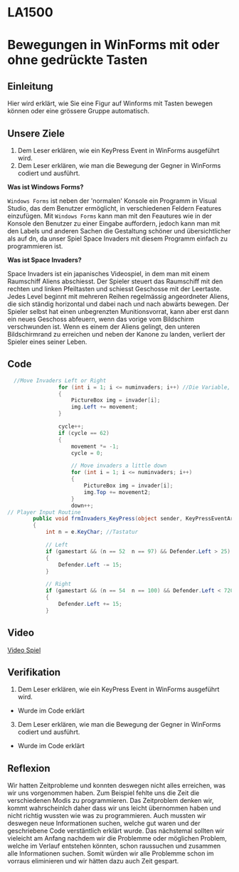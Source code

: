 # LA1500

# Bewegungen in WinForms mit oder ohne gedrückte Tasten

## Einleitung
Hier wird erklärt, wie Sie eine Figur auf Winforms mit Tasten bewegen können oder eine grössere Gruppe automatisch.

## Unsere Ziele
1. Dem Leser erklären, wie ein KeyPress Event in WinForms ausgeführt wird.
2. Dem Leser erklären, wie man die Bewegung der Gegner in WinForms codiert und ausführt. 

__Was ist Windows Forms?__

`Windows Forms` ist neben der 'normalen' Konsole ein Programm in Visual Studio, das dem Benutzer ermöglicht, in verschiedenen Feldern Features einzufügen. Mit `Windows Forms` kann man mit den Feautures wie in der Konsole den Benutzer zu einer Eingabe auffordern, jedoch kann man mit den Labels und anderen Sachen die Gestaltung schöner und übersichtlicher als auf dn, da unser Spiel Space Invaders mit diesem Programm einfach zu programmieren ist.

__Was ist Space Invaders?__

Space Invaders ist ein japanisches Videospiel, in dem man mit einem Raumschiff Aliens abschiesst. Der Spieler steuert das Raumschiff mit den rechten und linken Pfeiltasten und schiesst Geschosse mit der Leertaste. Jedes Level beginnt mit mehreren Reihen regelmässig angeordneter Aliens, die sich ständig horizontal und dabei nach und nach abwärts bewegen. Der Spieler selbst hat einen unbegrenzten Munitionsvorrat, kann aber erst dann ein neues Geschoss abfeuern, wenn das vorige vom Bildschirm verschwunden ist. Wenn es einem der Aliens gelingt, den unteren Bildschirmrand zu erreichen und neben der Kanone zu landen, verliert der Spieler eines seiner Leben.

## Code

```csharp
  //Move Invaders Left or Right
                for (int i = 1; i <= numinvaders; i++) //Die Variable, damit das Bild sich bewegt
                {
                    PictureBox img = invader[i];
                    img.Left += movement;
                }

                cycle++;
                if (cycle == 62)
                {
                    movement *= -1;
                    cycle = 0;

                    // Move invaders a little down
                    for (int i = 1; i <= numinvaders; i++)
                    {
                        PictureBox img = invader[i];
                        img.Top += movement2;
                    }
                    down++;
// Player Input Routine
        public void frmInvaders_KeyPress(object sender, KeyPressEventArgs e)
        {
            int n = e.KeyChar; //Tastatur

            // Left
            if (gamestart && (n == 52  n == 97) && Defender.Left > 25)
            {
                Defender.Left -= 15;
            }

            // Right
            if (gamestart && (n == 54  n == 100) && Defender.Left < 720)
            {
                Defender.Left += 15;
            }
```

## Video

<a href="https://youtu.be/oDYmfFeIIhA" title="Video Spiel"></a>
[Video Spiel](https://youtu.be/oDYmfFeIIhA "Video Spiel")


## Verifikation

1. Dem Leser erklären, wie ein KeyPress Event in WinForms ausgeführt wird.
  - Wurde im Code erklärt
3. Dem Leser erklären, wie man die Bewegung der Gegner in WinForms codiert und ausführt. 
  - Wurde im Code erklärt

## Reflexion

Wir hatten Zeitprobleme und konnten deswegen nicht alles erreichen, was wir uns vorgenommen haben. Zum Beispiel fehlte uns die Zeit die verschiedenen Modis zu programmieren.
Das Zeitproblem denken wir, kommt wahrscheinlch daher dass wir uns leicht übernommen haben und nicht richtig wussten wie was zu programmieren. Auch mussten wir deswegen neue Informationen suchen, welche gut waren und der geschriebene Code verstäntlich erklärt wurde.
Das nächstemal sollten wir vieleicht am Anfang nachdem wir die Problemme oder möglichen Problem, welche im Verlauf entstehen könnten, schon raussuchen und zusammen alle Informationen suchen. Somit würden wir alle Problemme schon im vorraus eliminieren und wir hätten dazu auch Zeit gespart.


